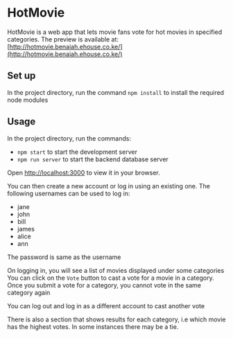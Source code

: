 # HotMovie

HotMovie is a web app that lets movie fans vote for hot movies in specified categories.
The preview is available at:
[http://hotmovie.benaiah.ehouse.co.ke/](http://hotmovie.benaiah.ehouse.co.ke/)

## Set up
In the project directory, run the command `npm install` to install the required node modules

## Usage
In the project directory, run the commands:
- `npm start` to start the development server
- `npm run server` to start the backend database server

Open [http://localhost:3000](http://localhost:3000) to view it in your browser.

You can then create a new account or log in using an existing one.
The following usernames can be used to log in:
- jane
- john
- bill
- james
- alice
- ann

The password is same as the username

On logging in, you will see a list of movies displayed under some categories
You can click on the `Vote` button to cast a vote for a movie in a category. Once you submit a vote for a category, you cannot vote in the same category again

You can log out and log in as a different account to cast another vote

There is also a section that shows results for each category, i.e which movie has the highest votes. In some instances there may be a tie.
